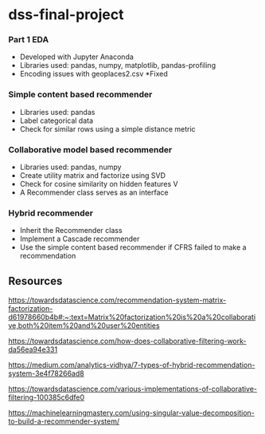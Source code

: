 # dss-final-project

### Part 1 EDA
- Developed with Jupyter Anaconda
- Libraries used: pandas, numpy, matplotlib, pandas-profiling
- Encoding issues with geoplaces2.csv *Fixed
### Simple content based recommender
- Libraries used: pandas
- Label categorical data
- Check for similar rows using a simple distance metric
### Collaborative model based recommender
- Libraries used: pandas, numpy
- Create utility matrix and factorize using SVD
- Check for cosine similarity on hidden features V
- A Recommender class serves as an interface
### Hybrid recommender
- Inherit the Recommender class
- Implement a Cascade recommender
- Use the simple content based recommender if CFRS failed to make a recommendation 
## Resources
https://towardsdatascience.com/recommendation-system-matrix-factorization-d61978660b4b#:~:text=Matrix%20factorization%20is%20a%20collaborative,both%20item%20and%20user%20entities

https://towardsdatascience.com/how-does-collaborative-filtering-work-da56ea94e331

https://medium.com/analytics-vidhya/7-types-of-hybrid-recommendation-system-3e4f78266ad8

https://towardsdatascience.com/various-implementations-of-collaborative-filtering-100385c6dfe0

https://machinelearningmastery.com/using-singular-value-decomposition-to-build-a-recommender-system/

